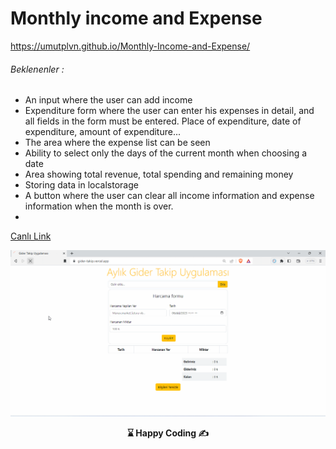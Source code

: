 # Monthly income and Expense 

https://umutplvn.github.io/Monthly-Income-and-Expense/

###### Beklenenler : 
<ul>
    <li>An input where the user can add income</li>
    <li>Expenditure form where the user can enter his expenses in detail, and all fields in the form must be entered. Place of expenditure, date of expenditure, amount of expenditure...</li>
    <li>The area where the expense list can be seen</li>
    <li>Ability to select only the days of the current month when choosing a date</li>
    <li>Area showing total revenue, total spending and remaining money</li>
    <li>Storing data in localstorage</li>
    <li>A button where the user can clear all income information and expense information when the month is over.</li>
    <li>
</ul>
<a href="https://gider-takip.vercel.app/">Canlı Link</a>

![gideruygulaması](giderapp.gif)


<p align='center'> <strong>⌛ Happy Coding  ✍</strong> </p>
